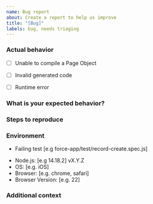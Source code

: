 ```yaml
---
name: Bug report
about: Create a report to help us improve
title: "[Bug]"
labels: bug, needs triaging
---
```


### Actual behavior
<!-- Provide a clear and concise description of what the bug is. -->

<!-- Then select the option that describes what the bug is -->

<!-- Error during compilation, usually logged on the console -->
- [ ] Unable to compile a Page Object
<!-- Generated code is syntactically invalid or inappropriate -->
- [ ] Invalid generated code
<!-- Test are failing or the runtime doesn't behave as expected -->
- [ ] Runtime error

### What is your expected behavior?
<!-- A clear and concise description of what you expected to happen. -->

### Steps to reproduce
<!-- Describe briefly how to reproduce the bug -->

### Environment

- Failing test [e.g force-app/test/record-create.spec.js]
<!-- run node -v in your terminal inside the local copy of utam-js-recipes -->
- Node.js: [e.g 14.18.2] vX.Y.Z
- OS: [e.g. iOS]
- Browser: [e.g. chrome, safari]
- Browser Version: [e.g. 22]

### Additional context
<!-- Add any other context about the problem here. (screenshots, minimum live DOM example, videos...) -->
